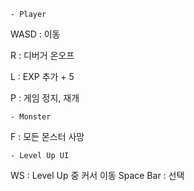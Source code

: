 	- Player
WASD : 이동

R : 디버거 온오프

L : EXP 추가 + 5

P : 게임 정지, 재개

	- Monster
F : 모든 몬스터 사망

	- Level Up UI
WS : Level Up 중 커서 이동
Space Bar : 선택
